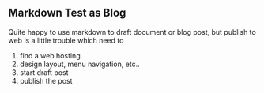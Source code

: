 ## Markdown Test as Blog

Quite happy to use markdown to draft document or blog post, but publish to web is a little trouble which need to 

1. find a web hosting. 
2. design layout, menu navigation, etc..
3. start draft post
4. publish the post
